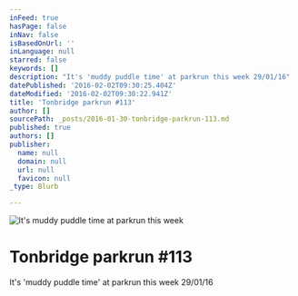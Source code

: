```yaml
---
inFeed: true
hasPage: false
inNav: false
isBasedOnUrl: ''
inLanguage: null
starred: false
keywords: []
description: "It's 'muddy puddle time' at parkrun this week 29/01/16"
datePublished: '2016-02-02T09:30:25.404Z'
dateModified: '2016-02-02T09:30:22.941Z'
title: 'Tonbridge parkrun #113'
author: []
sourcePath: _posts/2016-01-30-tonbridge-parkrun-113.md
published: true
authors: []
publisher:
  name: null
  domain: null
  url: null
  favicon: null
_type: Blurb

---
```

![It's muddy puddle time at parkrun this week](https://s3-us-west-2.amazonaws.com/the-grid-img/p/cf34f50078da29bfae4353b6ef4bca0637110d84.jpg)

# Tonbridge parkrun \#113

It's 'muddy puddle time' at parkrun this week 29/01/16
